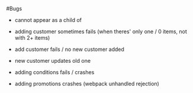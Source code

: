 #Bugs

- <div> cannot appear as a child of <table>
- adding customer sometimes fails (when theres' only one / 0 items, not with 2+ items)
- add customer fails / no new customer added
- new customer updates old one

- adding conditions fails / crashes
- adding promotions crashes (webpack unhandled rejection)